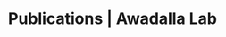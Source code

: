 ---
title: Publications | Awadalla Lab
permalink: /publications/
published: false
isPublic_b: true

publicationType_txt: journal
title_txt: "Microsatellite variation and evolution in the Mimulus guttatus species complex with contrasting mating systems."
pmid_tl: 9335142
publishDate_tdt: "1997/10/01T07:23:33.000Z"
journalTitle_txt: "Molecular biology and evolution"
volume_tpl: 14
issue_tpl: 10
doi_txt: "10.1093/oxfordjournals.molbev.a025708"
authors_list: 
  - author_txt: "Awadalla P"
  - author_txt: "Ritland K"
---